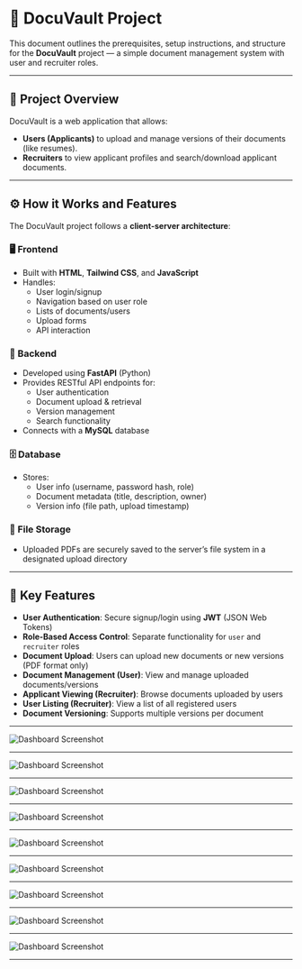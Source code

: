 # 📁 DocuVault Project

This document outlines the prerequisites, setup instructions, and structure for the **DocuVault** project — a simple document management system with user and recruiter roles.

---

## 🧩 Project Overview

DocuVault is a web application that allows:

- **Users (Applicants)** to upload and manage versions of their documents (like resumes).
- **Recruiters** to view applicant profiles and search/download applicant documents.

---

## ⚙️ How it Works and Features

The DocuVault project follows a **client-server architecture**:

### 🖥️ Frontend

- Built with **HTML**, **Tailwind CSS**, and **JavaScript**
- Handles:
  - User login/signup
  - Navigation based on user role
  - Lists of documents/users
  - Upload forms
  - API interaction

### 🧠 Backend

- Developed using **FastAPI** (Python)
- Provides RESTful API endpoints for:
  - User authentication
  - Document upload & retrieval
  - Version management
  - Search functionality
- Connects with a **MySQL** database

### 🗄️ Database

- Stores:
  - User info (username, password hash, role)
  - Document metadata (title, description, owner)
  - Version info (file path, upload timestamp)

### 📂 File Storage

- Uploaded PDFs are securely saved to the server’s file system in a designated upload directory

---

## 🔑 Key Features

- **User Authentication**: Secure signup/login using **JWT** (JSON Web Tokens)
- **Role-Based Access Control**: Separate functionality for `user` and `recruiter` roles
- **Document Upload**: Users can upload new documents or new versions (PDF format only)
- **Document Management (User)**: View and manage uploaded documents/versions
- **Applicant Viewing (Recruiter)**: Browse documents uploaded by users
- **User Listing (Recruiter)**: View a list of all registered users
- **Document Versioning**: Supports multiple versions per document

---

![Dashboard Screenshot](images/1.png)

---

![Dashboard Screenshot](images/2.png)

---

![Dashboard Screenshot](images/3.png)

---

![Dashboard Screenshot](images/4.png)

---

![Dashboard Screenshot](images/5.png)

---

![Dashboard Screenshot](images/6.png)

---

![Dashboard Screenshot](images/7.png)

---

![Dashboard Screenshot](images/8.png)

---

![Dashboard Screenshot](images/9.png)

---



